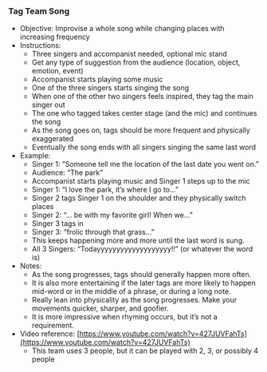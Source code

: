 ### Tag Team Song

* Objective: Improvise a whole song while changing places with increasing frequency  
* Instructions:   
  * Three singers and accompanist needed, optional mic stand  
  * Get any type of suggestion from the audience (location, object, emotion, event)  
  * Accompanist starts playing some music  
  * One of the three singers starts singing the song  
  * When one of the other two singers feels inspired, they tag the main singer out  
  * The one who tagged takes center stage (and the mic) and continues the song  
  * As the song goes on, tags should be more frequent and physically exaggerated  
  * Eventually the song ends with all singers singing the same last word  
* Example:  
  * Singer 1: “Someone tell me the location of the last date you went on.”  
  * Audience: “The park”  
  * Accompanist starts playing music and Singer 1 steps up to the mic  
  * Singer 1: “I love the park, it’s where I go to…”  
  * Singer 2 tags Singer 1 on the shoulder and they physically switch places  
  * Singer 2: “... be with my favorite girl\! When we…”  
  * Singer 3 tags in  
  * Singer 3: “frolic through that grass…”  
  * This keeps happening more and more until the last word is sung.  
  * All 3 Singers: “Todayyyyyyyyyyyyyyyyyyy\!\!” (or whatever the word is)  
* Notes:  
  * As the song progresses, tags should generally happen more often.  
  * It is also more entertaining if the later tags are more likely to happen mid-word or in the middle of a phrase, or during a long note.  
  * Really lean into physicality as the song progresses. Make your movements quicker, sharper, and goofier.  
  * It is more impressive when rhyming occurs, but it’s not a requirement.  
* Video reference: [https://www.youtube.com/watch?v=427JUVFahTs](https://www.youtube.com/watch?v=427JUVFahTs)  
  * This team uses 3 people, but it can be played with 2, 3, or possibly 4 people